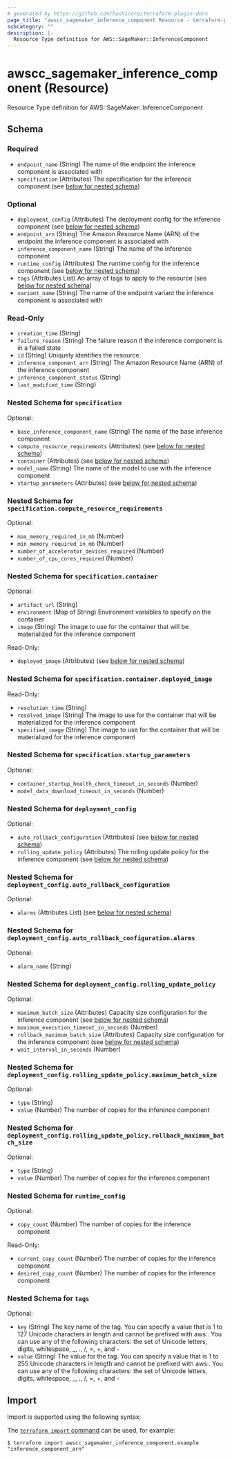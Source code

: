 ```yaml
---
# generated by https://github.com/hashicorp/terraform-plugin-docs
page_title: "awscc_sagemaker_inference_component Resource - terraform-provider-awscc"
subcategory: ""
description: |-
  Resource Type definition for AWS::SageMaker::InferenceComponent
---
```


# awscc_sagemaker_inference_component (Resource)

Resource Type definition for AWS::SageMaker::InferenceComponent



<!-- schema generated by tfplugindocs -->
## Schema

### Required

- `endpoint_name` (String) The name of the endpoint the inference component is associated with
- `specification` (Attributes) The specification for the inference component (see [below for nested schema](#nestedatt--specification))

### Optional

- `deployment_config` (Attributes) The deployment config for the inference component (see [below for nested schema](#nestedatt--deployment_config))
- `endpoint_arn` (String) The Amazon Resource Name (ARN) of the endpoint the inference component is associated with
- `inference_component_name` (String) The name of the inference component
- `runtime_config` (Attributes) The runtime config for the inference component (see [below for nested schema](#nestedatt--runtime_config))
- `tags` (Attributes List) An array of tags to apply to the resource (see [below for nested schema](#nestedatt--tags))
- `variant_name` (String) The name of the endpoint variant the inference component is associated with

### Read-Only

- `creation_time` (String)
- `failure_reason` (String) The failure reason if the inference component is in a failed state
- `id` (String) Uniquely identifies the resource.
- `inference_component_arn` (String) The Amazon Resource Name (ARN) of the inference component
- `inference_component_status` (String)
- `last_modified_time` (String)

<a id="nestedatt--specification"></a>
### Nested Schema for `specification`

Optional:

- `base_inference_component_name` (String) The name of the base inference component
- `compute_resource_requirements` (Attributes) (see [below for nested schema](#nestedatt--specification--compute_resource_requirements))
- `container` (Attributes) (see [below for nested schema](#nestedatt--specification--container))
- `model_name` (String) The name of the model to use with the inference component
- `startup_parameters` (Attributes) (see [below for nested schema](#nestedatt--specification--startup_parameters))

<a id="nestedatt--specification--compute_resource_requirements"></a>
### Nested Schema for `specification.compute_resource_requirements`

Optional:

- `max_memory_required_in_mb` (Number)
- `min_memory_required_in_mb` (Number)
- `number_of_accelerator_devices_required` (Number)
- `number_of_cpu_cores_required` (Number)


<a id="nestedatt--specification--container"></a>
### Nested Schema for `specification.container`

Optional:

- `artifact_url` (String)
- `environment` (Map of String) Environment variables to specify on the container
- `image` (String) The image to use for the container that will be materialized for the inference component

Read-Only:

- `deployed_image` (Attributes) (see [below for nested schema](#nestedatt--specification--container--deployed_image))

<a id="nestedatt--specification--container--deployed_image"></a>
### Nested Schema for `specification.container.deployed_image`

Read-Only:

- `resolution_time` (String)
- `resolved_image` (String) The image to use for the container that will be materialized for the inference component
- `specified_image` (String) The image to use for the container that will be materialized for the inference component



<a id="nestedatt--specification--startup_parameters"></a>
### Nested Schema for `specification.startup_parameters`

Optional:

- `container_startup_health_check_timeout_in_seconds` (Number)
- `model_data_download_timeout_in_seconds` (Number)



<a id="nestedatt--deployment_config"></a>
### Nested Schema for `deployment_config`

Optional:

- `auto_rollback_configuration` (Attributes) (see [below for nested schema](#nestedatt--deployment_config--auto_rollback_configuration))
- `rolling_update_policy` (Attributes) The rolling update policy for the inference component (see [below for nested schema](#nestedatt--deployment_config--rolling_update_policy))

<a id="nestedatt--deployment_config--auto_rollback_configuration"></a>
### Nested Schema for `deployment_config.auto_rollback_configuration`

Optional:

- `alarms` (Attributes List) (see [below for nested schema](#nestedatt--deployment_config--auto_rollback_configuration--alarms))

<a id="nestedatt--deployment_config--auto_rollback_configuration--alarms"></a>
### Nested Schema for `deployment_config.auto_rollback_configuration.alarms`

Optional:

- `alarm_name` (String)



<a id="nestedatt--deployment_config--rolling_update_policy"></a>
### Nested Schema for `deployment_config.rolling_update_policy`

Optional:

- `maximum_batch_size` (Attributes) Capacity size configuration for the inference component (see [below for nested schema](#nestedatt--deployment_config--rolling_update_policy--maximum_batch_size))
- `maximum_execution_timeout_in_seconds` (Number)
- `rollback_maximum_batch_size` (Attributes) Capacity size configuration for the inference component (see [below for nested schema](#nestedatt--deployment_config--rolling_update_policy--rollback_maximum_batch_size))
- `wait_interval_in_seconds` (Number)

<a id="nestedatt--deployment_config--rolling_update_policy--maximum_batch_size"></a>
### Nested Schema for `deployment_config.rolling_update_policy.maximum_batch_size`

Optional:

- `type` (String)
- `value` (Number) The number of copies for the inference component


<a id="nestedatt--deployment_config--rolling_update_policy--rollback_maximum_batch_size"></a>
### Nested Schema for `deployment_config.rolling_update_policy.rollback_maximum_batch_size`

Optional:

- `type` (String)
- `value` (Number) The number of copies for the inference component




<a id="nestedatt--runtime_config"></a>
### Nested Schema for `runtime_config`

Optional:

- `copy_count` (Number) The number of copies for the inference component

Read-Only:

- `current_copy_count` (Number) The number of copies for the inference component
- `desired_copy_count` (Number) The number of copies for the inference component


<a id="nestedatt--tags"></a>
### Nested Schema for `tags`

Optional:

- `key` (String) The key name of the tag. You can specify a value that is 1 to 127 Unicode characters in length and cannot be prefixed with aws:. You can use any of the following characters: the set of Unicode letters, digits, whitespace, _, ., /, =, +, and -
- `value` (String) The value for the tag. You can specify a value that is 1 to 255 Unicode characters in length and cannot be prefixed with aws:. You can use any of the following characters: the set of Unicode letters, digits, whitespace, _, ., /, =, +, and -

## Import

Import is supported using the following syntax:

The [`terraform import` command](https://developer.hashicorp.com/terraform/cli/commands/import) can be used, for example:

```shell
$ terraform import awscc_sagemaker_inference_component.example "inference_component_arn"
```
